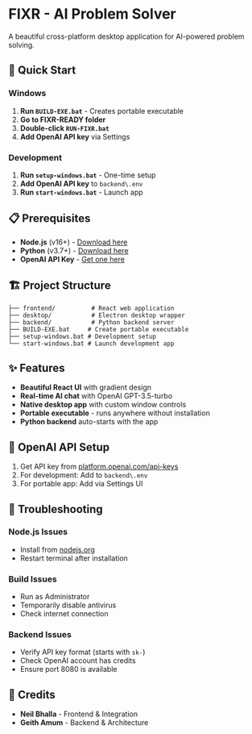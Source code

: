 # FIXR - AI Problem Solver

A beautiful cross-platform desktop application for AI-powered problem solving.

## 🚀 Quick Start

### Windows
1. **Run `BUILD-EXE.bat`** - Creates portable executable
2. **Go to FIXR-READY folder**
3. **Double-click `RUN-FIXR.bat`**
4. **Add OpenAI API key** via Settings

### Development
1. **Run `setup-windows.bat`** - One-time setup
2. **Add OpenAI API key** to `backend\.env`
3. **Run `start-windows.bat`** - Launch app

## 📋 Prerequisites

- **Node.js** (v16+) - [Download here](https://nodejs.org)
- **Python** (v3.7+) - [Download here](https://python.org)
- **OpenAI API Key** - [Get one here](https://platform.openai.com/api-keys)

## 🏗️ Project Structure

```
├── frontend/          # React web application
├── desktop/           # Electron desktop wrapper
├── backend/           # Python backend server
├── BUILD-EXE.bat     # Create portable executable
├── setup-windows.bat # Development setup
└── start-windows.bat # Launch development app
```

## ✨ Features

- **Beautiful React UI** with gradient design
- **Real-time AI chat** with OpenAI GPT-3.5-turbo
- **Native desktop app** with custom window controls
- **Portable executable** - runs anywhere without installation
- **Python backend** auto-starts with the app

## 🔑 OpenAI API Setup

1. Get API key from [platform.openai.com/api-keys](https://platform.openai.com/api-keys)
2. For development: Add to `backend\.env`
3. For portable app: Add via Settings UI

## 🐛 Troubleshooting

### Node.js Issues
- Install from [nodejs.org](https://nodejs.org)
- Restart terminal after installation

### Build Issues
- Run as Administrator
- Temporarily disable antivirus
- Check internet connection

### Backend Issues
- Verify API key format (starts with `sk-`)
- Check OpenAI account has credits
- Ensure port 8080 is available

## 👥 Credits

- **Neil Bhalla** - Frontend & Integration
- **Geith Amum** - Backend & Architecture
